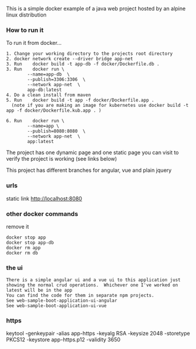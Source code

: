 This is a simple docker example of a java web project 
hosted by an alpine linux distribution

<h3>How to run it</h3>
To run it from docker...  

	1. Change your working directory to the projects root directory  
	2. docker network create --driver bridge app-net
	3. Run    docker build -t app-db -f docker/Dockerfile.db .
	3. Run    docker run \
			--name=app-db  \
			--publish=3306:3306  \
			--network app-net  \
			app-db:latest   
	4. Do a clean install from maven  
	5. Run    docker build -t app -f docker/Dockerfile.app .   
	  (note if you are making an image for kubernetes use docker build -t app -f docker/Dockerfile.kub.app . )
	
	6. Run    docker run \
			--name=app \
			--publish=8080:8080  \
			--network app-net  \
			app:latest  

The project has one dynamic page and one static page you can visit to verify the project is working (see links below)

This project has different branches for angular, vue and plain jquery
 
<h3>urls</h3>

static link <http://localhost:8080>


<h3>other docker commands</h3>

remove it  

	docker stop app
	docker stop app-db
	docker rm app
	docker rm db
	
<h3>the ui</h3>

	There is a simple angular ui and a vue ui to this application just showing the normal crud operations.  Whichever one I've worked on latest will be in the app  
	You can find the code for them in separate npm projects.  
	See web-sample-boot-application-ui-angular  
	See web-sample-boot-application-ui-vue  
	
<h3>https</h3>

keytool -genkeypair -alias app-https -keyalg RSA -keysize 2048 -storetype PKCS12 -keystore app-https.p12 -validity 3650


		